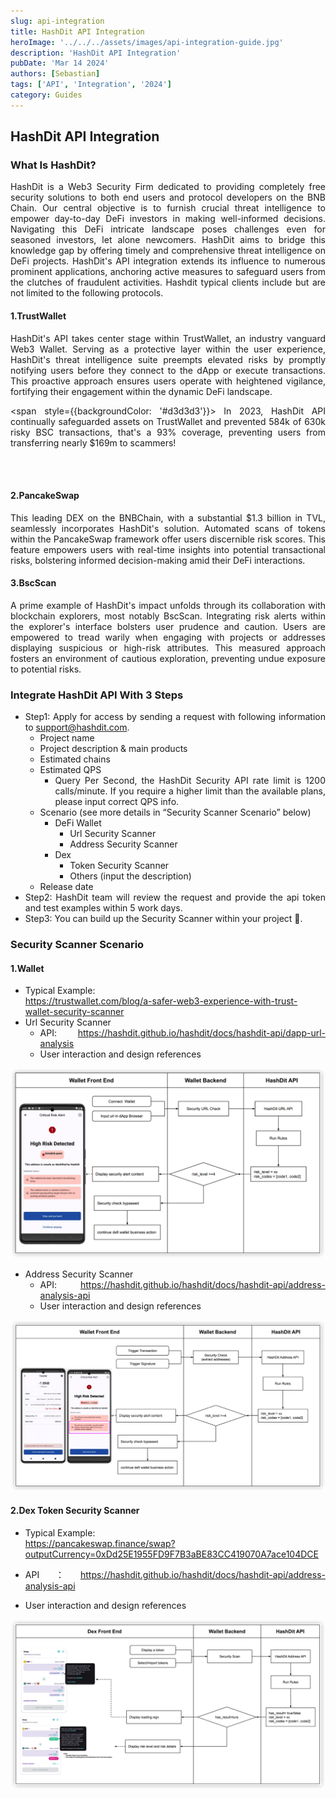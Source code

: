 ```yaml
---
slug: api-integration
title: HashDit API Integration
heroImage: '../../../assets/images/api-integration-guide.jpg'
description: 'HashDit API Integration'
pubDate: 'Mar 14 2024'
authors: [Sebastian]
tags: ['API', 'Integration', '2024']
category: Guides
---
```

<div align="justify">

## HashDit API Integration

### What Is HashDit?
HashDit is a Web3 Security Firm dedicated to providing completely free security solutions to both end users and protocol developers on the BNB Chain. Our central objective is to furnish crucial threat intelligence to empower day-to-day DeFi investors in making well-informed decisions. Navigating this DeFi intricate landscape poses challenges even for seasoned investors, let alone newcomers. HashDit aims to bridge this knowledge gap by offering timely and comprehensive threat intelligence on DeFi projects.
HashDit's API integration extends its influence to numerous prominent applications, anchoring active measures to safeguard users from the clutches of fraudulent activities. 
Hashdit typical clients include but are not limited to the following protocols.

#### 1.TrustWallet
HashDit's API takes center stage within TrustWallet, an industry vanguard Web3 Wallet. Serving as a protective layer within the user experience, HashDit's threat intelligence suite preempts elevated risks by promptly notifying users before they connect to the dApp or execute transactions. This proactive approach ensures users operate with heightened vigilance, fortifying their engagement within the dynamic DeFi landscape.

<span style={{backgroundColor: '#d3d3d3'}}>
    In 2023, HashDit API continually safeguarded assets on TrustWallet and prevented 584k of 630k risky BSC transactions, that's a 93% coverage, preventing users from transferring nearly $169m to scammers!
</span>

<br /> 
<br /> 

#### 2.PancakeSwap
This leading DEX on the BNBChain, with a substantial $1.3 billion in TVL, seamlessly incorporates HashDit's solution. Automated scans of tokens within the PancakeSwap framework offer users discernible risk scores. This feature empowers users with real-time insights into potential transactional risks, bolstering informed decision-making amid their DeFi interactions.

#### 3.BscScan
A prime example of HashDit's impact unfolds through its collaboration with blockchain explorers, most notably BscScan. Integrating risk alerts within the explorer's interface bolsters user prudence and caution. Users are empowered to tread warily when engaging with projects or addresses displaying suspicious or high-risk attributes. This measured approach fosters an environment of cautious exploration, preventing undue exposure to potential risks.


### Integrate HashDit API With 3 Steps

* Step1: Apply for access by sending a request with following information to support@hashdit.com.
    * Project name
    * Project description & main products
    * Estimated chains
    * Estimated QPS
        * Query Per Second, the HashDit Security API rate limit is 1200 calls/minute. If you require a higher limit than the available plans, please input correct QPS info.
    * Scenario (see more details in “Security Scanner Scenario” below)
        * DeFi Wallet
            * Url Security Scanner
            * Address Security Scanner
        * Dex
            * Token Security Scanner
            * Others (input the description)
    * Release date
* Step2: HashDit team will review the request and provide the api token and test examples within 5 work days.
* Step3: You can build up the Security Scanner within your project 🎉.

### Security Scanner Scenario

#### 1.Wallet
* Typical Example: <br /> https://trustwallet.com/blog/a-safer-web3-experience-with-trust-wallet-security-scanner  
* Url Security Scanner 
    * API: https://hashdit.github.io/hashdit/docs/hashdit-api/dapp-url-analysis 
    * User interaction and design references

![IMG-1](./2024-03-12-images/1.png)

* Address Security Scanner 
    * API: https://hashdit.github.io/hashdit/docs/hashdit-api/address-analysis-api 
    * User interaction and design references

![IMG-2](./2024-03-12-images/2.png)

#### 2.Dex Token Security Scanner
* Typical Example: <br /> https://pancakeswap.finance/swap?outputCurrency=0xDd25E1955FD9F7B3aBE83CC419070A7ace104DCE 

* API：https://hashdit.github.io/hashdit/docs/hashdit-api/address-analysis-api 
* User interaction and design references

![IMG-3](./2024-03-12-images/3.png)

</div>